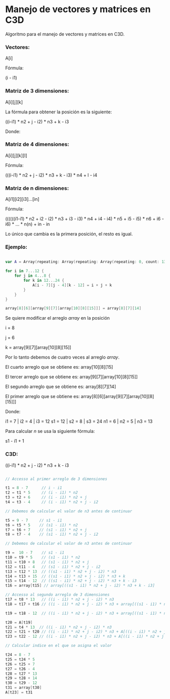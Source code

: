 # Manejo de vectores y matrices en C3D

Algoritmo para el manejo de vectores y matrices en C3D.

### Vectores:

A[i]

Fórmula:

(i - i1)

### Matriz de 3 dimensiones:

A[i][j][k] 

La fórmula para obtener la posición es la siguiente:

((i-i1) * n2 + j - i2) * n3 + k - i3

Donde:

### Matriz de 4 dimensiones:

A[i][j][k][l]

Fórmula:

(((i-i1) * n2 + j - i2) * n3 + k - i3) * n4 + l - i4

### Matriz de n dimensiones:

A[i1][i2][i3]...[in]

Fórmula:

((((((i1-i1) * n2 + i2 - i2) * n3 + i3 - i3) * n4 + i4 - i4) * n5 + i5 - i5) * n6 + i6 - i6) * ... * n(n) + in - in

Lo único que cambia es la primera posición, el resto es igual.

### Ejemplo:

```swift

var A = Array(repeating: Array(repeating: Array(repeating: 0, count: 13), count: 5), count: 13)

for i in 7...12 {
    for j in 4...8 {
        for k in 12...24 {
            A[i - 7][j - 4][k - 12] = i + j + k
        }
    }
}

array[8][6][array[9][7][array[10][8][15]]] = array[8][7][14]
```

Se quiere modificar el arreglo *array* en la posición

i = 8

j = 6

k = array[9][7][array[10][8][15]]

Por lo tanto debemos de cuatro veces al arreglo *array*.

El cuarto arreglo que se obtiene es: array[10][8][15]

El tercer arreglo que se obtiene es: array[9][7][array[10][8][15]]

El segundo arreglo que se obtiene es: array[8][7][14]

El primer arreglo que se obtiene es: array[8][6][array[9][7][array[10][8][15]]]

Donde:

i1 = 7  | i2 = 4 | i3 = 12
s1 = 12 | s2 = 8 | s3 = 24
n1 = 6  | n2 = 5 | n3 = 13

Para calcular *n* se usa la siguiente fórmula:

s1 - i1 + 1

### C3D:

((i-i1) * n2 + j - i2) * n3 + k - i3

```c

// Accesso al primer arreglo de 3 dimensiones

t1 = 8 - 7      // i - i1
t2 = t1 * 5     // (i - i1) * n2
t3 = t2 + 6     // (i - i1) * n2 + j
t4 = t3 - 4     // (i - i1) * n2 + j - i2

// Debemos de calcular el valor de n3 antes de continuar

t5 = 9 - 7     // s1 - i1
t6 = t5 * 5    // (s1 - i1) * n2
t7 = t6 + 7    // (s1 - i1) * n2 + j
t8 = t7 - 4    // (s1 - i1) * n2 + j - i2

// Debemos de calcular el valor de n3 antes de continuar

t9 =  10 - 7    // s1 - i1
t10 = t9 * 5    // (s1 - i1) * n2
t11 = t10 + 8   // (s1 - i1) * n2 + j
t12 = t11 - 4   // (s1 - i1) * n2 + j - i2
t13 = t12 * 13  // ((s1 - i1) * n2 + j - i2) * n3
t14 = t13 + 15  // ((s1 - i1) * n2 + j - i2) * n3 + k
t15 = t14 - 12  // ((s1 - i1) * n2 + j - i2) * n3 + k - i3
t16 = array[t15] // array[((s1 - i1) * n2 + j - i2) * n3 + k - i3]

// Accesso al segundo arreglo de 3 dimensiones
t17 = t8 * 13   // ((i - i1) * n2 + j - i2) * n3
t18 = t17 + t16 // ((i - i1) * n2 + j - i2) * n3 + array[((s1 - i1) * n2 + j - i2) * n3 + k - i3]

t19 = t18 - 12  // ((i - i1) * n2 + j - i2) * n3 + array[((s1 - i1) * n2 + j - i2) * n3 + k - i3] - i3

t20 = A[t19]
t21 = t4 * 13  // ((i - i1) * n2 + j - i2) * n3
t22 = t21 + t20 // ((i - i1) * n2 + j - i2) * n3 + A[((i - i1) * n2 + j - i2) * n3 + array[((s1 - i1) * n2 + j - i2) * n3 + k - i3] - i3]
t23 = t22 - 12 // ((i - i1) * n2 + j - i2) * n3 + A[((i - i1) * n2 + j - i2) * n3 + array[((s1 - i1) * n2 + j - i2) * n3 + k - i3] - i3] - i3

// Calcular indice en el que se asigna el valor

t24 = 8 - 7
t25 = t24 * 5
t26 = t25 + 7
t27 = t26 - 4
t28 = t27 * 13
t29 = t28 + 14
t30 = t29 - 12
t31 = array[t30]
A[t23] = t31
```